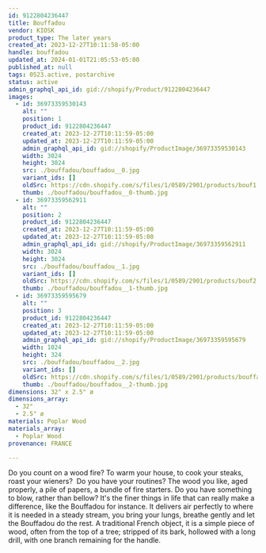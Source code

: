 ```yaml
---
id: 9122804236447
title: Bouffadou
vendor: KIOSK
product_type: The later years
created_at: 2023-12-27T10:11:58-05:00
handle: bouffadou
updated_at: 2024-01-01T21:05:53-05:00
published_at: null
tags: 0523.active, postarchive
status: active
admin_graphql_api_id: gid://shopify/Product/9122804236447
images:
  - id: 36973359530143
    alt: ""
    position: 1
    product_id: 9122804236447
    created_at: 2023-12-27T10:11:59-05:00
    updated_at: 2023-12-27T10:11:59-05:00
    admin_graphql_api_id: gid://shopify/ProductImage/36973359530143
    width: 3024
    height: 3024
    src: ./bouffadou/bouffadou__0.jpg
    variant_ids: []
    oldSrc: https://cdn.shopify.com/s/files/1/0589/2901/products/bouf1.jpg?v=1703689918
    thumb: ./bouffadou/bouffadou__0-thumb.jpg
  - id: 36973359562911
    alt: ""
    position: 2
    product_id: 9122804236447
    created_at: 2023-12-27T10:11:59-05:00
    updated_at: 2023-12-27T10:11:59-05:00
    admin_graphql_api_id: gid://shopify/ProductImage/36973359562911
    width: 3024
    height: 3024
    src: ./bouffadou/bouffadou__1.jpg
    variant_ids: []
    oldSrc: https://cdn.shopify.com/s/files/1/0589/2901/products/bouf2.jpg?v=1703689918
    thumb: ./bouffadou/bouffadou__1-thumb.jpg
  - id: 36973359595679
    alt: ""
    position: 3
    product_id: 9122804236447
    created_at: 2023-12-27T10:11:59-05:00
    updated_at: 2023-12-27T10:11:59-05:00
    admin_graphql_api_id: gid://shopify/ProductImage/36973359595679
    width: 1024
    height: 324
    src: ./bouffadou/bouffadou__2.jpg
    variant_ids: []
    oldSrc: https://cdn.shopify.com/s/files/1/0589/2901/products/bouffadou.png?v=1703689919
    thumb: ./bouffadou/bouffadou__2-thumb.jpg
dimensions: 32" x 2.5" ø
dimensions_array:
  - 32"
  - 2.5" ø
materials: Poplar Wood
materials_array:
  - Poplar Wood
provenance: FRANCE

---
```


Do you count on a wood fire? To warm your house, to cook your steaks, roast your wieners?  Do you have your routines? The wood you like, aged properly, a pile of papers, a bundle of fire starters. Do you have something to blow, rather than bellow? It's the finer things in life that can really make a difference, like the Bouffadou for instance. It delivers air perfectly to where it is needed in a steady stream, you bring your lungs, breathe gently and let the Bouffadou do the rest. A traditional French object, it is a simple piece of wood, often from the top of a tree; stripped of its bark, hollowed with a long drill, with one branch remaining for the handle.